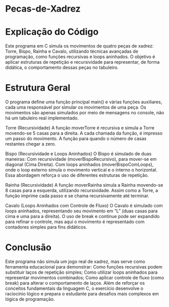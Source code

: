 # Pecas-de-Xadrez

# Explicação do Código 
Este programa em C simula os movimentos de quatro peças de xadrez: Torre, Bispo, Rainha e Cavalo, utilizando técnicas avançadas de programação, como funções recursivas e loops aninhados. O objetivo é aplicar estruturas de repetição e recursividade para representar, de forma didática, o comportamento dessas peças no tabuleiro.

# Estrutura Geral
O programa define uma função principal main() e várias funções auxiliares, cada uma responsável por simular os movimentos de uma peça. Os movimentos são apenas simulados por meio de mensagens no console, não há um tabuleiro real implementado.

Torre (Recursividade)
A função moverTorre é recursiva e simula a Torre movendo-se 5 casas para a direita.
A cada chamada da função, é impresso um passo do movimento.
A função para quando o número de casas restantes chegar a zero.


Bispo (Recursividade e Loops Aninhados)
O Bispo é simulado de duas maneiras:
Com recursividade (moverBispoRecursivo), para mover-se em diagonal (Cima Direita).
Com loops aninhados (moverBispoComLoops), onde o loop externo simula o movimento vertical e o interno o horizontal.
Essa abordagem reforça o uso de diferentes estruturas de repetição.

Rainha (Recursividade)
A função moverRainha simula a Rainha movendo-se 8 casas para a esquerda, utilizando recursividade.
Assim como a Torre, a função imprime cada passo e se chama recursivamente até terminar.

Cavalo (Loops Aninhados com Controle de Fluxo)
O Cavalo é simulado com loops aninhados, representando seu movimento em “L” (duas casas para cima e uma para a direita).
O uso de break e continue pode ser expandido para refinar o controle, mas aqui o movimento é representado com contadores simples para fins didáticos.

# Conclusão
Este programa não simula um jogo real de xadrez, mas serve como ferramenta educacional para demonstrar:
Como funções recursivas podem substituir laços de repetição simples;
Como utilizar loops aninhados para representar movimentos combinados;
Como aplicar controle de fluxo (como break) para alterar o comportamento de laços.
Além de reforçar os conceitos fundamentais da linguagem C, o exercício desenvolve o raciocínio lógico e prepara o estudante para desafios mais complexos em lógica de programação.
